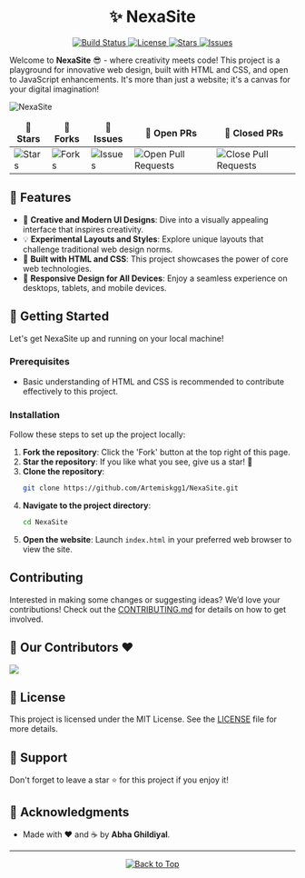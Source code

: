<h1 align="center">✨ NexaSite</h1>

<p align="center">
    <a href="https://github.com/Artemiskgg1/NexaSite/actions">
        <img src="https://img.shields.io/github/actions/workflow/status/Artemiskgg1/NexaSite/CI.yml?branch=main&label=Build%20Status&style=for-the-badge" alt="Build Status" />
    </a>
    <a href="https://github.com/Artemiskgg1/NexaSite/blob/main/LICENSE">
        <img src="https://img.shields.io/badge/License-MIT-brightgreen?style=for-the-badge" alt="License" />
    </a>
    <a href="https://github.com/Artemiskgg1/NexaSite/stargazers">
        <img src="https://img.shields.io/github/stars/Artemiskgg1/NexaSite?style=social" alt="Stars" />
    </a>
    <a href="https://github.com/Artemiskgg1/NexaSite/issues">
        <img src="https://img.shields.io/github/issues/Artemiskgg1/NexaSite?style=for-the-badge" alt="Issues" />
    </a>
</p>

Welcome to **NexaSite** 😎 - where creativity meets code! This project is a playground for innovative web design, built with HTML and CSS, and open to JavaScript enhancements. It's more than just a website; it's a canvas for your digital imagination!

<img src="https://socialify.git.ci/Artemiskgg1/NexaSite/image?description=1&descriptionEditable=It%27s%20a%20canvas%20for%20your%20digital%20imagination!%E2%9C%A8&forks=1&name=1&owner=1&pattern=Solid&pulls=1&stargazers=1&theme=Dark" alt="NexaSite" />

<table align="center">
    <thead align="center">
        <tr border: 1px;>
            <td><b>🌟 Stars</b></td>
            <td><b>🍴 Forks</b></td>
            <td><b>🐛 Issues</b></td>
            <td><b>🔔 Open PRs</b></td>
            <td><b>🔕 Closed PRs</b></td>
        </tr>
     </thead>
    <tbody>
         <tr>
            <td><img alt="Stars" src="https://img.shields.io/github/stars/Artemiskgg1/NexaSite?style=flat&logo=github"/></td>
             <td><img alt="Forks" src="https://img.shields.io/github/forks/Artemiskgg1/NexaSite?style=flat&logo=github"/></td>
            <td><img alt="Issues" src="https://img.shields.io/github/issues/Artemiskgg1/NexaSite?style=flat&logo=github"/></td>
            <td><img alt="Open Pull Requests" src="https://img.shields.io/github/issues-pr/Artemiskgg1/NexaSite?style=flat&logo=github"/></td>
           <td><img alt="Close Pull Requests" src="https://img.shields.io/github/issues-pr-closed/Artemiskgg1/NexaSite?style=flat&color=critical&logo=github"/></td>
        </tr>
    </tbody>
</table>

## 🌟 Features
- 🎨 **Creative and Modern UI Designs**: Dive into a visually appealing interface that inspires creativity.
- 💡 **Experimental Layouts and Styles**: Explore unique layouts that challenge traditional web design norms.
- 🔧 **Built with HTML and CSS**: This project showcases the power of core web technologies.
- 📱 **Responsive Design for All Devices**: Enjoy a seamless experience on desktops, tablets, and mobile devices.

## 🚀 Getting Started
Let's get NexaSite up and running on your local machine!

### Prerequisites
- Basic understanding of HTML and CSS is recommended to contribute effectively to this project.

### Installation
Follow these steps to set up the project locally:

1. **Fork the repository**: Click the 'Fork' button at the top right of this page.
2. **Star the repository**: If you like what you see, give us a star! 🌟
3. **Clone the repository**:
    ```bash
    git clone https://github.com/Artemiskgg1/NexaSite.git
    ```
4. **Navigate to the project directory**:
    ```bash
    cd NexaSite
    ```
5. **Open the website**: Launch `index.html` in your preferred web browser to view the site.

## Contributing
Interested in making some changes or suggesting ideas? We’d love your contributions! Check out the [CONTRIBUTING.md](CONTRIBUTING.md) for details on how to get involved.

## 🤝 Our Contributors ❤️
<a href="https://github.com/artemiskgg1/NexaSite/graphs/contributors">
  <img src="https://contrib.rocks/image?repo=artemiskgg1/NexaSite" />
</a>

## 📝 License
This project is licensed under the MIT License. See the [LICENSE](LICENSE) file for more details.

## 💬 Support
Don't forget to leave a star ⭐ for this project if you enjoy it!

## 📄 Acknowledgments
- Made with ❤️ and ☕ by **Abha Ghildiyal**.

<hr>

<div align="center">
    <a href="#top">
        <img src="https://img.shields.io/badge/Back%20to%20Top-000000?style=for-the-badge&logo=github&logoColor=white" alt="Back to Top">
    </a>
</div>
